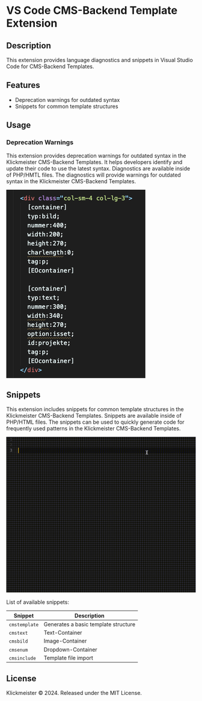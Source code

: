 # VS Code CMS-Backend Template Extension

## Description

This extension provides language diagnostics and snippets in Visual Studio Code for CMS-Backend Templates.

## Features

- Deprecation warnings for outdated syntax
- Snippets for common template structures

## Usage

### Deprecation Warnings

This extension provides deprecation warnings for outdated syntax in the Klickmeister CMS-Backend Templates. It helps developers identify and update their code to use the latest syntax.
Diagnostics are available inside of PHP/HMTL files. The diagnostics will provide warnings for outdated syntax in the Klickmeister CMS-Backend Templates.

![Template Diagnostics](assets/usage-diagnostics.png)

## Snippets

This extension includes snippets for common template structures in the Klickmeister CMS-Backend Templates.
Snippets are available inside of PHP/HTML files. The snippets can be used to quickly generate code for frequently used patterns in the Klickmeister CMS-Backend Templates.

![Template Snippets](assets/usage-snippets.gif)

List of available snippets:

| Snippet       | Description                          |
| ------------- | ------------------------------------ |
| `cmstemplate` | Generates a basic template structure |
| `cmstext`     | Text-Container                       |
| `cmsbild`     | Image-Container                      |
| `cmsenum`     | Dropdown-Container                   |
| `cmsinclude`  | Template file import                 |

## License

Klickmeister © 2024. Released under the MIT License.
